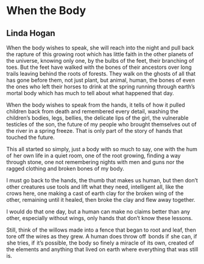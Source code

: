# When the Body
## Linda Hogan
When the body wishes to speak, she will
reach into the night and pull back the rapture of  this growing root
which has little faith in the other planets of the universe, knowing
only one, by the bulbs of the feet, their branching of toes. But the feet
have walked with the bones of their ancestors over long trails
leaving behind the roots of forests. They walk on the ghosts
of all that has gone before them, not just plant, but animal, human,
the bones of even the ones who left their horses to drink at the
spring running through earth’s mortal body which has much to tell
about what happened that day.

When the body wishes to speak from the hands, it tells
of  how it pulled children back from death and remembered every detail,
washing the children’s bodies, legs, bellies, the delicate lips of the girl,
the vulnerable testicles of  the son,
the future of my people who brought themselves out of the river
in a spring freeze. That is only part of  the story of  hands
that touched the future.

This all started so simply, just a body with so much to say,
one with the hum of  her own life in a quiet room,
one of the root growing, finding a way through stone,
one not remembering nights with men and guns
nor the ragged clothing and broken bones of my body.

I must go back to the hands, the thumb that makes us human,
but then don’t other creatures use tools and lift what they need,
intelligent all, like the crows here, one making a cast of earth clay
for the broken wing of  the other, remaining
until it healed, then broke the clay and flew away together.

I would do that one day,
but a human can make no claims
better than any other, especially without wings, only hands
that don’t know these lessons.

Still, think of  the willows
made into a fence that began to root and leaf,
then tore off the wires as they grew.
A human does throw off   bonds if  she can, if  she tries, if  it’s possible,
the body so finely a miracle of  its own, created of  the elements
and anything that lived on earth where everything that was
still is.